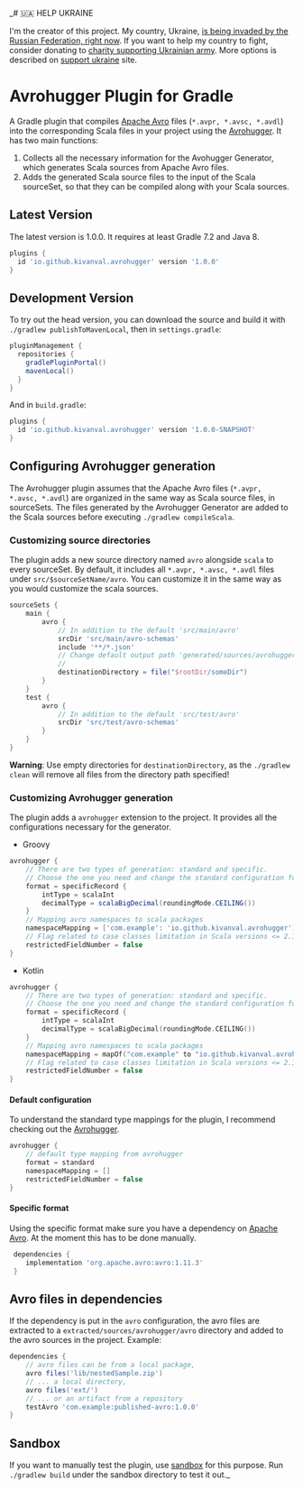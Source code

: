 _# 🇺🇦 HELP UKRAINE

I'm the creator of this project.
My country, Ukraine, [is being invaded by the Russian Federation, right now](https://war.ukraine.ua). If you want to help my country to fight, consider donating to [charity supporting Ukrainian army](https://www.comebackalive.in.ua/). More options is described on [support ukraine](https://supportukrainenow.org/) site.

# Avrohugger Plugin for Gradle

A Gradle plugin that compiles [Apache Avro](https://avro.apache.org/docs/1.11.1/) files (```*.avpr, *.avsc, *.avdl```) 
into the corresponding Scala files in your project using the [Avrohugger](https://github.com/julianpeeters/avrohugger).
It has two main functions:
1. Collects all the necessary information for the Avohugger Generator, which generates Scala sources from Apache Avro files.
2. Adds the generated Scala source files to the input of the Scala sourceSet, so that they can be compiled along with your Scala sources.

## Latest Version

The latest version is 1.0.0. It requires at least Gradle 7.2 and Java 8.
```groovy
plugins {
  id 'io.github.kivanval.avrohugger' version '1.0.0'
}
```

## Development Version

To try out the head version, you can download the source and build it with ```./gradlew publishToMavenLocal```, then in ```settings.gradle```:
```groovy
pluginManagement {
  repositories {
    gradlePluginPortal()
    mavenLocal()
  }
}
```
And in ```build.gradle```:
```groovy
plugins {
  id 'io.github.kivanval.avrohugger' version '1.0.0-SNAPSHOT'
}
```

## Configuring Avrohugger generation

The Avrohugger plugin assumes that the Apache Avro files (```*.avpr, *.avsc, *.avdl```) 
are organized in the same way as Scala source files, in sourceSets. 
The files generated by the Avrohugger Generator are added to the Scala sources 
before executing ```./gradlew compileScala```.

### Customizing source directories

The plugin adds a new source directory named ```avro``` alongside ```scala``` to every sourceSet. 
By default, it includes all ```*.avpr, *.avsc, *.avdl``` files under ```src/$sourceSetName/avro```. 
You can customize it in the same way as you would customize the scala sources.
```groovy
sourceSets {
    main {
        avro {
            // In addition to the default 'src/main/avro'
            srcDir 'src/main/avro-schemas'
            include '**/*.json'
            // Change default output path 'generated/sources/avrohugger/scala/main'
            // 
            destinationDirectory = file("$rootDir/someDir")
        }
    }
    test {
        avro {
            // In addition to the default 'src/test/avro'
            srcDir 'src/test/avro-schemas'
        }
    }
}
```
**Warning**: Use empty directories for ```destinationDirectory```, 
as the ```./gradlew clean``` will remove all files from the directory path specified!

### Customizing Avrohugger generation

The plugin adds a ```avrohugger``` extension to the project.
It provides all the configurations necessary for the generator.
- Groovy
```groovy
avrohugger {
    // There are two types of generation: standard and specific. 
    // Choose the one you need and change the standard configuration for the types if necessary.
    format = specificRecord {
        intType = scalaInt
        decimalType = scalaBigDecimal(roundingMode.CEILING())
    }
    // Mapping avro namespaces to scala packages
    namespaceMapping = ['com.example': 'io.github.kivanval.avrohugger']
    // Flag related to case classes limitation in Scala versions <= 2.10.*
    restrictedFieldNumber = false
}
```
- Kotlin
```kotlin
avrohugger {
    // There are two types of generation: standard and specific. 
    // Choose the one you need and change the standard configuration for the types if necessary.
    format = specificRecord {
        intType = scalaInt
        decimalType = scalaBigDecimal(roundingMode.CEILING())
    }
    // Mapping avro namespaces to scala packages
    namespaceMapping = mapOf("com.example" to "io.github.kivanval.avrohugger")
    // Flag related to case classes limitation in Scala versions <= 2.10.*
    restrictedFieldNumber = false
}
```

#### Default configuration

To understand the standard type mappings for the plugin, 
I recommend checking out the [Avrohugger](https://github.com/julianpeeters/avrohugger).

```groovy
avrohugger {
    // default type mapping from avrohugger
    format = standard
    namespaceMapping = []
    restrictedFieldNumber = false
}
```

#### Specific format

Using the specific format make sure you have 
a dependency on [Apache Avro](https://mvnrepository.com/artifact/org.apache.avro/avro). 
At the moment this has to be done manually.

```groovy
 dependencies {
    implementation 'org.apache.avro:avro:1.11.3'
 }
```

## Avro files in dependencies

If the dependency is put in the ```avro``` configuration, 
the avro files are extracted to a ```extracted/sources/avrohugger/avro``` directory
and added to the avro sources in the project. 
Example:

```groovy
dependencies {
    // avro files can be from a local package,
    avro files('lib/nestedSample.zip')
    // ... a local directory,
    avro files('ext/')
    // ... or an artifact from a repository
    testAvro 'com.example:published-avro:1.0.0'
}
```

## Sandbox

If you want to manually test the plugin, 
use [sandbox](https://github.com/kivanval/gradle-avrohugger/tree/develop/sandbox) for this purpose.
Run ```./gradlew build``` under the sandbox directory to test it out._
